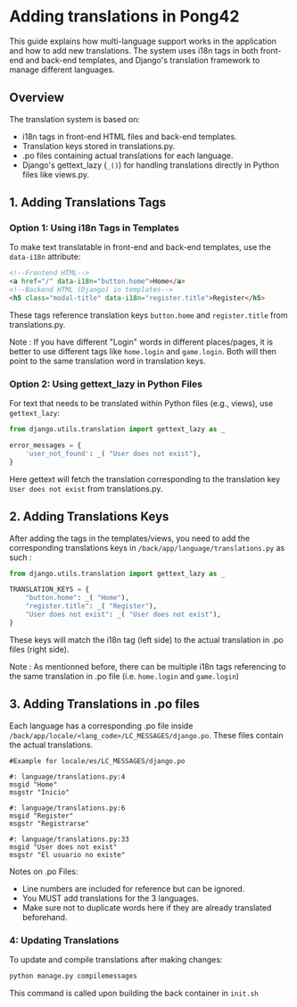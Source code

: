 # Adding translations in Pong42

This guide explains how multi-language support works in the application and how to add new translations. The system uses i18n tags in both front-end and back-end templates, and Django's translation framework to manage different languages.

## Overview

The translation system is based on:
- i18n tags in front-end HTML files and back-end templates.
- Translation keys stored in translations.py.
- .po files containing actual translations for each language.
- Django's gettext_lazy (`_()`) for handling translations directly in Python files like views.py.

## 1. Adding Translations Tags

### Option 1: Using i18n Tags in Templates
To make text translatable in front-end and back-end templates, use the `data-i18n` attribute:

```html
<!--Frontend HTML-->
<a href="/" data-i18n="button.home">Home</a>
<!--Backend HTML (Django) in templates-->
<h5 class="modal-title" data-i18n="register.title">Register</h5>
```

These tags reference translation keys `button.home` and `register.title` from translations.py.

Note : If you have different "Login" words in different places/pages, it is better to use different tags like `home.login` and `game.login`. Both will then point to the same translation word in translation keys.

### Option 2: Using gettext_lazy in Python Files
For text that needs to be translated within Python files (e.g., views), use `gettext_lazy`:

```python
from django.utils.translation import gettext_lazy as _

error_messages = {
    'user_not_found': _( "User does not exist"),
}
```

Here gettext will fetch the translation corresponding to the translation key `User does not exist` from translations.py.

## 2. Adding Translations Keys

After adding the tags in the templates/views, you need to add the corresponding translations keys in `/back/app/language/translations.py` as such : 

```python
from django.utils.translation import gettext_lazy as _

TRANSLATION_KEYS = {
    "button.home": _( "Home"),
    "register.title": _( "Register"),
    "User does not exist": _( "User does not exist"),
}
```

These keys will match the i18n tag (left side) to the actual translation in .po files (right side).

Note : As mentionned before, there can be multiple i18n tags referencing to the same translation in .po file (i.e. `home.login` and `game.login`)

## 3. Adding Translations in .po files

Each language has a corresponding .po file inside `/back/app/locale/<lang_code>/LC_MESSAGES/django.po`. These files contain the actual translations.

```
#Example for locale/es/LC_MESSAGES/django.po

#: language/translations.py:4
msgid "Home"
msgstr "Inicio"

#: language/translations.py:6
msgid "Register"
msgstr "Registrarse"

#: language/translations.py:33
msgid "User does not exist"
msgstr "El usuario no existe"
```

Notes on .po Files:
- Line numbers are included for reference but can be ignored.
- You MUST add translations for the 3 languages.
- Make sure not to duplicate words here if they are already translated beforehand.

### 4: Updating Translations
To update and compile translations after making changes:

```python
python manage.py compilemessages
```

This command is called upon building the back container in `init.sh`